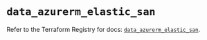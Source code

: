 # `data_azurerm_elastic_san`

Refer to the Terraform Registry for docs: [`data_azurerm_elastic_san`](https://registry.terraform.io/providers/hashicorp/azurerm/4.37.0/docs/data-sources/elastic_san).
